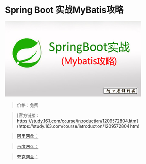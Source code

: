 # Spring Boot 实战MyBatis攻略

![img](../../../assets/study163/free/554b1d32a1914aa39fee7ab30bd213ec.jpg)

> 价格：免费

> [官方链接：https://study.163.com/course/introduction/1209572804.htm](https://study.163.com/course/introduction/1209572804.htm)

> [阿里网盘：]()

> [百度网盘：]()

> [夸克网盘：]()
